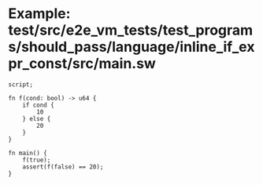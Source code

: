 # Example: test/src/e2e_vm_tests/test_programs/should_pass/language/inline_if_expr_const/src/main.sw

```sway
script;

fn f(cond: bool) -> u64 {
    if cond {
        10
    } else {
        20
    }
}

fn main() {
    f(true);
    assert(f(false) == 20);
}

```
